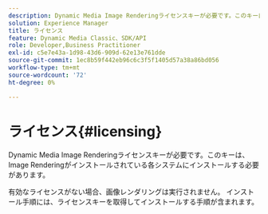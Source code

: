 ```yaml
---
description: Dynamic Media Image Renderingライセンスキーが必要です。このキーは、Image Renderingがインストールされている各システムにインストールする必要があります。
solution: Experience Manager
title: ライセンス
feature: Dynamic Media Classic、SDK/API
role: Developer,Business Practitioner
exl-id: c5e7e43a-1d98-43d6-909d-62e13e761dde
source-git-commit: 1ec8b59f442eb96c6c3f5f1405d57a38a86bd056
workflow-type: tm+mt
source-wordcount: '72'
ht-degree: 0%

---
```


# ライセンス{#licensing}

Dynamic Media Image Renderingライセンスキーが必要です。このキーは、Image Renderingがインストールされている各システムにインストールする必要があります。

有効なライセンスがない場合、画像レンダリングは実行されません。 インストール手順には、ライセンスキーを取得してインストールする手順が含まれます。
